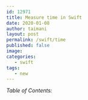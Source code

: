 ```yaml
---
id: 12971
title: Measure time in Swift
date: 2020-01-08
author: taimani
layout: post
permalink: /swift/time
published: false
image: 
categories:
   - swift
tags:
   - new
---
```

_Table of Contents:_
